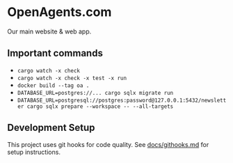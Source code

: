 # OpenAgents.com

Our main website & web app.

## Important commands

- `cargo watch -x check`
- `cargo watch -x check -x test -x run`
- `docker build --tag oa .`
- `DATABASE_URL=postgres://... cargo sqlx migrate run`
- `DATABASE_URL=postgresql://postgres:password@127.0.0.1:5432/newsletter cargo sqlx prepare --workspace -- --all-targets`

## Development Setup

This project uses git hooks for code quality. See [docs/githooks.md](docs/githooks.md) for setup instructions.
